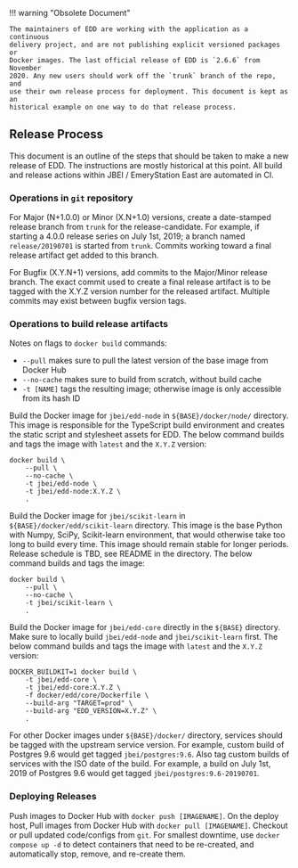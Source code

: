 !!! warning "Obsolete Document"

    The maintainers of EDD are working with the application as a continuous
    delivery project, and are not publishing explicit versioned packages or
    Docker images. The last official release of EDD is `2.6.6` from November
    2020. Any new users should work off the `trunk` branch of the repo, and
    use their own release process for deployment. This document is kept as an
    historical example on one way to do that release process.

## Release Process

This document is an outline of the steps that should be taken to make a new
release of EDD. The instructions are mostly historical at this point. All build
and release actions within JBEI / EmeryStation East are automated in CI.

### Operations in `git` repository

For Major (N+1.0.0) or Minor (X.N+1.0) versions, create a date-stamped release
branch from `trunk` for the release-candidate. For example, if starting a
4.0.0 release series on July 1st, 2019; a branch named `release/20190701` is
started from `trunk`. Commits working toward a final release artifact get
added to this branch.

For Bugfix (X.Y.N+1) versions, add commits to the Major/Minor release branch.
The exact commit used to create a final release artifact is to be tagged with
the X.Y.Z version number for the released artifact. Multiple commits may exist
between bugfix version tags.

### Operations to build release artifacts

Notes on flags to `docker build` commands:

-   `--pull` makes sure to pull the latest version of the base image from
    Docker Hub
-   `--no-cache` makes sure to build from scratch, without build cache
-   `-t [NAME]` tags the resulting image; otherwise image is only accessible
    from its hash ID

Build the Docker image for `jbei/edd-node` in `${BASE}/docker/node/` directory.
This image is responsible for the TypeScript build environment and creates the
static script and stylesheet assets for EDD. The below command builds and tags
the image with `latest` and the `X.Y.Z` version:

    docker build \
        --pull \
        --no-cache \
        -t jbei/edd-node \
        -t jbei/edd-node:X.Y.Z \
        .

Build the Docker image for `jbei/scikit-learn` in
`${BASE}/docker/edd/scikit-learn` directory. This image is the base Python with
Numpy, SciPy, Scikit-learn environment, that would otherwise take too long to
build every time. This image should remain stable for longer periods. Release
schedule is TBD, see README in the directory. The below command builds and tags
the image:

    docker build \
        --pull \
        --no-cache \
        -t jbei/scikit-learn \
        .

Build the Docker image for `jbei/edd-core` directly in the `${BASE}` directory.
Make sure to locally build `jbei/edd-node` and `jbei/scikit-learn` first. The
below command builds and tags the image with `latest` and the `X.Y.Z` version:

    DOCKER_BUILDKIT=1 docker build \
        -t jbei/edd-core \
        -t jbei/edd-core:X.Y.Z \
        -f docker/edd/core/Dockerfile \
        --build-arg "TARGET=prod" \
        --build-arg "EDD_VERSION=X.Y.Z" \
        .

For other Docker images under `${BASE}/docker/` directory, services should be
tagged with the upstream service version. For example, custom build of
Postgres 9.6 would get tagged `jbei/postgres:9.6`. Also tag custom builds of
services with the ISO date of the build. For example, a build on July 1st, 2019
of Postgres 9.6 would get tagged `jbei/postgres:9.6-20190701`.

### Deploying Releases

Push images to Docker Hub with `docker push [IMAGENAME]`. On the deploy host,
Pull images from Docker Hub with `docker pull [IMAGENAME]`. Checkout or pull
updated code/configs from `git`. For smallest downtime, use
`docker compose up -d` to detect containers that need to be re-created, and
automatically stop, remove, and re-create them.
